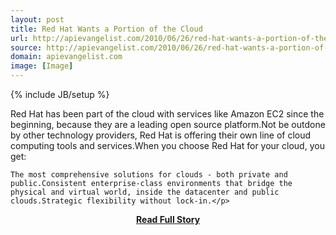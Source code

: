 ```yaml
---
layout: post
title: Red Hat Wants a Portion of the Cloud
url: http://apievangelist.com/2010/06/26/red-hat-wants-a-portion-of-the-cloud/
source: http://apievangelist.com/2010/06/26/red-hat-wants-a-portion-of-the-cloud/
domain: apievangelist.com
image: [Image]
---
```

{% include JB/setup %}<p>Red Hat has been part of the cloud with services like Amazon EC2 since the beginning, because they are a leading open source platform.Not be outdone by other technology providers, Red Hat is offering their own line of cloud computing tools and services.When you choose Red Hat for your cloud, you get:

	The most comprehensive solutions for clouds - both private and public.Consistent enterprise-class environments that bridge the physical and virtual world, inside the datacenter and public clouds.Strategic flexibility without lock-in.</p>
<center><p><a href="http://apievangelist.com/2010/06/26/red-hat-wants-a-portion-of-the-cloud/" style='padding:25px; font-sze:18px; font-weight: bold;'>Read Full Story</a></p></center>
